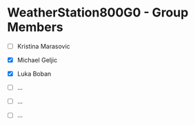 # WeatherStation800G0 - Group Members

- [ ] Kristina Marasovic 
- [x] Michael Geljic
- [x] Luka Boban
- [ ] ...
- [ ] ...
- [ ] ...

